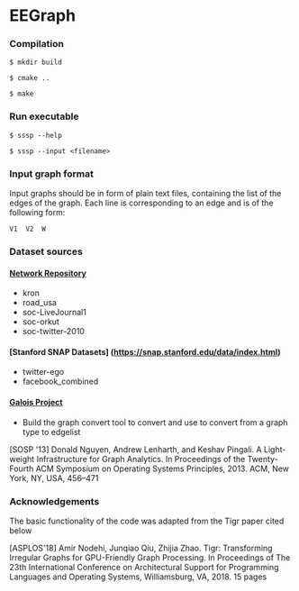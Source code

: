 # EEGraph

### Compilation

`$ mkdir build`

`$ cmake ..`

`$ make`

### Run executable

`$ sssp --help`

`$ sssp --input <filename>`

### Input graph format

Input graphs should be in form of plain text files, containing the list of the edges of the graph. Each line is corresponding to an edge and is of the following form:

```
V1  V2  W
```

### Dataset sources

#### [Network Repository](https://networkrepository.com/)
* kron
* road_usa
* soc-LiveJournal1
* soc-orkut
* soc-twitter-2010

#### [Stanford SNAP Datasets] (https://snap.stanford.edu/data/index.html)
* twitter-ego
* facebook_combined

#### [Galois Project](https://github.com/IntelligentSoftwareSystems/Galois)
* Build the graph convert tool to convert and use to convert from a graph type to edgelist

[SOSP '13] Donald Nguyen, Andrew Lenharth, and Keshav Pingali. A Light-
weight Infrastructure for Graph Analytics. In Proceedings of the Twenty-
Fourth ACM Symposium on Operating Systems Principles, 2013.
ACM, New York, NY, USA, 456–471


### Acknowledgements

The basic functionality of the code was adapted from the Tigr paper cited below

[ASPLOS'18] Amir Nodehi, Junqiao Qiu, Zhijia Zhao. Tigr: Transforming
Irregular Graphs for GPU-Friendly Graph Processing. In Proceedings of
The 23th International Conference on Architectural Support for
Programming Languages and Operating Systems, Williamsburg, VA, 2018. 15
pages